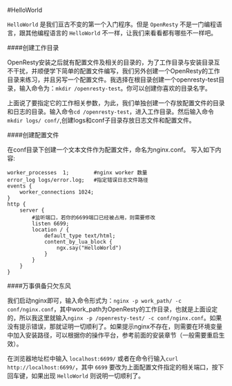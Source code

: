 #HelloWorld

`HelloWorld` 是我们亘古不变的第一个入门程序。但是 `OpenResty` 不是一门编程语言，跟其他编程语言的 `HelloWorld` 不一样，让我们来看看都有哪些不一样吧。

####创建工作目录

OpenResty安装之后就有配置文件及相关的目录的，为了工作目录与安装目录互不干扰，并顺便学下简单的配置文件编写，我们另外创建一个OpenResty的工作目录来练习，并且另写一个配置文件。我选择在根目录创建一个openresty-test目录，输入命令为：```mkdir /openresty-test```。你可以创建你喜欢的目录名字。

上面说了要指定它的工作相关参数，为此，我们单独创建一个存放配置文件的目录和日志的目录。输入命令```cd /openresty-test```，进入工作目录。然后输入命令 ```mkdir logs/ conf/```,创建logs和conf子目录存放日志文件和配置文件。

####创建配置文件

在conf目录下创建一个文本文件作为配置文件，命名为nginx.conf。
写入如下内容:

```nginx
worker_processes  1;        #nginx worker 数量
error_log logs/error.log;   #指定错误日志文件路径
events {
    worker_connections 1024;
}
http {
    server {
		#监听端口，若你的6699端口已经被占用，则需要修改
        listen 6699;
        location / {
            default_type text/html;
            content_by_lua_block {
                ngx.say("HelloWorld")
            }
        }
    }
}
```


####万事俱备只欠东风

我们启动nginx即可，输入命令形式为：```nginx -p work_path/ -c conf/nginx.conf```，其中work_path为OpenResty的工作目录，也就是上面设定的，所以我这里就输入```nginx -p /openresty-test/ -c conf/nginx.conf```。如果没有提示错误，那就证明一切顺利了。如果提示nginx不存在，则需要在环境变量中加入安装路径，可以根据你的操作平台，参考前面的安装章节（一般需要重启生效）。

在浏览器地址栏中输入 `localhost:6699/` 或者在命令行输入```curl http://localhost:6699/```，其中 `6699` 要改为上面配置文件指定的相关端口，按下回车键，如果出现 `HelloWorld` 则说明一切顺利了。
